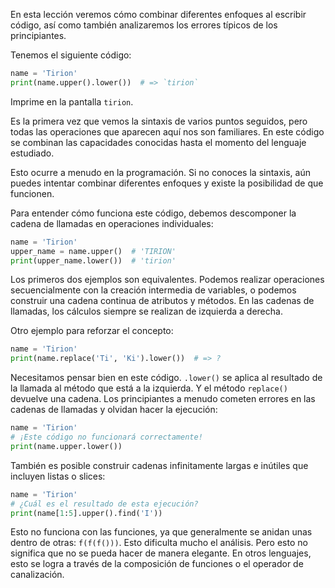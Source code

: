 
En esta lección veremos cómo combinar diferentes enfoques al escribir código, así como también analizaremos los errores típicos de los principiantes.

Tenemos el siguiente código:

```python
name = 'Tirion'
print(name.upper().lower())  # => `tirion`
```

Imprime en la pantalla `tirion`.

Es la primera vez que vemos la sintaxis de varios puntos seguidos, pero todas las operaciones que aparecen aquí nos son familiares. En este código se combinan las capacidades conocidas hasta el momento del lenguaje estudiado.

Esto ocurre a menudo en la programación. Si no conoces la sintaxis, aún puedes intentar combinar diferentes enfoques y existe la posibilidad de que funcionen.

Para entender cómo funciona este código, debemos descomponer la cadena de llamadas en operaciones individuales:

```python
name = 'Tirion'
upper_name = name.upper()  # 'TIRION'
print(upper_name.lower())  # 'tirion'
```

Los primeros dos ejemplos son equivalentes. Podemos realizar operaciones secuencialmente con la creación intermedia de variables, o podemos construir una cadena continua de atributos y métodos. En las cadenas de llamadas, los cálculos siempre se realizan de izquierda a derecha.

Otro ejemplo para reforzar el concepto:

```python
name = 'Tirion'
print(name.replace('Ti', 'Ki').lower())  # => ?
```

Necesitamos pensar bien en este código. `.lower()` se aplica al resultado de la llamada al método que está a la izquierda. Y el método `replace()` devuelve una cadena. Los principiantes a menudo cometen errores en las cadenas de llamadas y olvidan hacer la ejecución:

```python
name = 'Tirion'
# ¡Este código no funcionará correctamente!
print(name.upper.lower())
```

También es posible construir cadenas infinitamente largas e inútiles que incluyen listas o slices:

```python
name = 'Tirion'
# ¿Cuál es el resultado de esta ejecución?
print(name[1:5].upper().find('I'))
```

Esto no funciona con las funciones, ya que generalmente se anidan unas dentro de otras: `f(f(f()))`. Esto dificulta mucho el análisis. Pero esto no significa que no se pueda hacer de manera elegante. En otros lenguajes, esto se logra a través de la composición de funciones o el operador de canalización.
